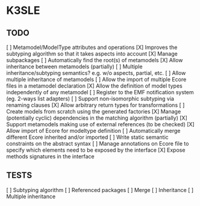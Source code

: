 K3SLE
=====

TODO
----
[ ] Metamodel/ModelType attributes and operations
[X] Improves the subtyping algorithm so that it takes aspects into account
[X] Manage subpackages
[ ] Automatically find the root(s) of metamodels
[X] Allow inheritance between metamodels (partially)
[ ] Multiple inheritance/subtyping semantics? e.g. w/o aspects, partial, etc.
[ ] Allow multiple inheritance of metamodels
[ ] Allow the import of multiple Ecore files in a metamodel declaration
[X] Allow the definition of model types independently of any metamodel
[ ] Register to the EMF notification system (eg. 2-ways list adapters)
[ ] Support non-isomorphic subtyping via renaming clauses
[X] Allow arbitrary return types for transformations
[ ] Create models from scratch using the generated factories
[X] Manage (potentially cyclic) dependencies in the matching algorithm (partially)
[X] Support metamodels making use of external references (to be checked)
[X] Allow import of Ecore for modeltype definition
[ ] Automatically merge different Ecore inherited and/or imported
[ ] Write static semantic constraints on the abstract syntax
[ ] Manage annotations on Ecore file to specify which elements need to be exposed by the interface
[X] Expose methods signatures in the interface

TESTS
-----
[ ] Subtyping algorithm
[ ] Referenced packages
[ ] Merge
[ ] Inheritance
[ ] Multiple inheritance

